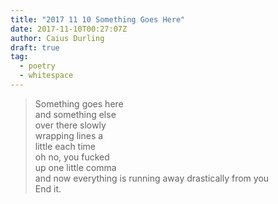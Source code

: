 ```yaml
---
title: "2017 11 10 Something Goes Here"
date: 2017-11-10T00:27:07Z
author: Caius Durling
draft: true
tag:
  - poetry
  - whitespace
---
```


> Something goes here  
> and something else  
> over there slowly  
> wrapping lines a  
> little each time  
> oh no, you fucked  
> up one little comma  
> and now everything is running away drastically from you  
> End it.
